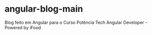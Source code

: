 # angular-blog-main
Blog feito em Angular para o Curso Potência Tech Angular Developer - Powered by iFood
